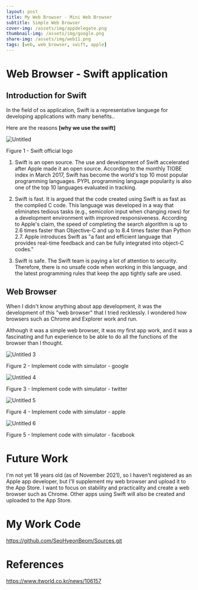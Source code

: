 ```yaml
---
layout: post
title: My Web Browser - Mini Web Browser
subtitle: Simple Web Browser
cover-img: /assets/img/appdelegate.png
thumbnail-img: /assets/img/google.png
share-img: /assets/img/web11.png
tags: [web, web_browser, swift, apple]
---
```


# Web Browser - Swift application

## Introduction for Swift

In the field of os application, Swift is a representative languege for developing applications with many benefits.. 

Here are the reasons **[why we use the swift]**


![Untitled](../assets/img/swift.png)

Figure 1 - Swift official logo

1. Swift is an open source.
The use and development of Swift accelerated after Apple made it an open source. According to the monthly TIOBE index in March 2017, Swift has become the world's top 10 most popular programming languages. PYPL programming language popularity is also one of the top 10 languages evaluated in tracking.

2. Swift is fast.
It is argued that the code created using Swift is as fast as the compiled C code. This language was developed in a way that eliminates tedious tasks (e.g., semicolon input when changing rows) for a development environment with improved responsiveness. According to Apple's claim, the speed of completing the search algorithm is up to 2.6 times faster than Objective-C and up to 8.4 times faster than Python 2.7.
Apple introduces Swift as "a fast and efficient language that provides real-time feedback and can be fully integrated into object-C codes."

3. Swift is safe.
The Swift team is paying a lot of attention to security. Therefore, there is no unsafe code when working in this language, and the latest programming rules that keep the app tightly safe are used.


## Web Browser

When I didn't know anything about app development, it was the development of this "web browser" that I tried recklessly. I wondered how browsers such as Chrome and Explorer work and run.

Although it was a simple web browser, it was my first app work, and it was a fascinating and fun experience to be able to do all the functions of the browser than I thought.

![Untitled 3](../assets/img/google.png)

Figure 2 - Implement code with simulator - google


![Untitled 4](../assets/img/twitter.png)

Figure 3 - Implement code with simulator - twitter


![Untitled 5](../assets/img/apple.png)

Figure 4 - Implement code with simulator - apple


![Untitled 6](../assets/img/facebook.png)

Figure 5 - Implement code with simulator - facebook



# Future Work

I'm not yet 18 years old (as of November 2021), so I haven't registered as an Apple app developer, but I'll supplement my web browser and upload it to the App Store. I want to focus on stability and practicality and create a web browser such as Chrome.
Other apps using Swift will also be created and uploaded to the App Store.

# My Work Code 

https://github.com/SeoHyeonBeom/Sources.git


# References

https://www.itworld.co.kr/news/106157
